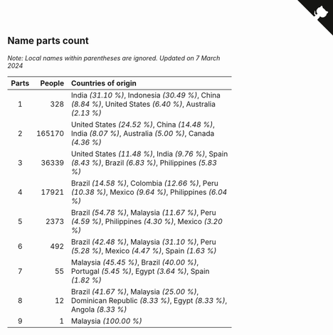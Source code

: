 ## Name parts count

*Note: Local names within parentheses are ignored.*
*Updated on  7 March 2024*

| Parts | People | Countries of origin |
| :--: | ---: | :--- |
| 1 | 328 | India *(31.10 %)*, Indonesia *(30.49 %)*, China *(8.84 %)*, United States *(6.40 %)*, Australia *(2.13 %)* |
| 2 | 165170 | United States *(24.52 %)*, China *(14.48 %)*, India *(8.07 %)*, Australia *(5.00 %)*, Canada *(4.36 %)* |
| 3 | 36339 | United States *(11.48 %)*, India *(9.76 %)*, Spain *(8.43 %)*, Brazil *(6.83 %)*, Philippines *(5.83 %)* |
| 4 | 17921 | Brazil *(14.58 %)*, Colombia *(12.66 %)*, Peru *(10.38 %)*, Mexico *(9.64 %)*, Philippines *(6.04 %)* |
| 5 | 2373 | Brazil *(54.78 %)*, Malaysia *(11.67 %)*, Peru *(4.59 %)*, Philippines *(4.30 %)*, Mexico *(3.20 %)* |
| 6 | 492 | Brazil *(42.48 %)*, Malaysia *(31.10 %)*, Peru *(5.28 %)*, Mexico *(4.47 %)*, Spain *(1.63 %)* |
| 7 | 55 | Malaysia *(45.45 %)*, Brazil *(40.00 %)*, Portugal *(5.45 %)*, Egypt *(3.64 %)*, Spain *(1.82 %)* |
| 8 | 12 | Brazil *(41.67 %)*, Malaysia *(25.00 %)*, Dominican Republic *(8.33 %)*, Egypt *(8.33 %)*, Angola *(8.33 %)* |
| 9 | 1 | Malaysia *(100.00 %)* |


<a href="https://github.com/JustinTimeCuber/wca_statistics" class="github-corner" aria-label="View source on Github"><svg width="80" height="80" viewBox="0 0 250 250" style="fill:#151513; color:#fff; position: absolute; top: 0; border: 0; right: 0;" aria-hidden="true"><path d="M0,0 L115,115 L130,115 L142,142 L250,250 L250,0 Z"></path><path d="M128.3,109.0 C113.8,99.7 119.0,89.6 119.0,89.6 C122.0,82.7 120.5,78.6 120.5,78.6 C119.2,72.0 123.4,76.3 123.4,76.3 C127.3,80.9 125.5,87.3 125.5,87.3 C122.9,97.6 130.6,101.9 134.4,103.2" fill="currentColor" style="transform-origin: 130px 106px;" class="octo-arm"></path><path d="M115.0,115.0 C114.9,115.1 118.7,116.5 119.8,115.4 L133.7,101.6 C136.9,99.2 139.9,98.4 142.2,98.6 C133.8,88.0 127.5,74.4 143.8,58.0 C148.5,53.4 154.0,51.2 159.7,51.0 C160.3,49.4 163.2,43.6 171.4,40.1 C171.4,40.1 176.1,42.5 178.8,56.2 C183.1,58.6 187.2,61.8 190.9,65.4 C194.5,69.0 197.7,73.2 200.1,77.6 C213.8,80.2 216.3,84.9 216.3,84.9 C212.7,93.1 206.9,96.0 205.4,96.6 C205.1,102.4 203.0,107.8 198.3,112.5 C181.9,128.9 168.3,122.5 157.7,114.1 C157.9,116.9 156.7,120.9 152.7,124.9 L141.0,136.5 C139.8,137.7 141.6,141.9 141.8,141.8 Z" fill="currentColor" class="octo-body"></path></svg></a><style>.github-corner:hover .octo-arm{animation:octocat-wave 560ms ease-in-out}@keyframes octocat-wave{0%,100%{transform:rotate(0)}20%,60%{transform:rotate(-25deg)}40%,80%{transform:rotate(10deg)}}@media (max-width:500px){.github-corner:hover .octo-arm{animation:none}.github-corner .octo-arm{animation:octocat-wave 560ms ease-in-out}}</style>
